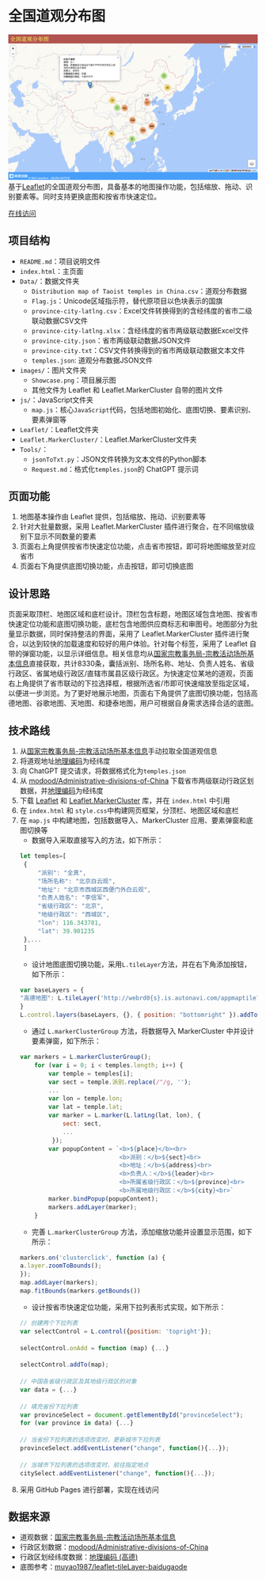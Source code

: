 # 全国道观分布图
![Alt text](/images/Showcase.png)
基于[Leaflet](https://leafletjs.com)的全国道观分布图，具备基本的地图操作功能，包括缩放、拖动、识别要素等。同时支持更换底图和按省市快速定位。

[在线访问](https://yyapplefan.github.io/leaflet/)

## 项目结构
- `README.md`：项目说明文件
- `index.html`：主页面
- `Data/`：数据文件夹
  - `Distribution map of Taoist temples in China.csv`：道观分布数据
  - `Flag.js`：Unicode区域指示符，替代原项目以色块表示的国旗
  - `province-city-latlng.csv`：Excel文件转换得到的含经纬度的省市二级联动数据CSV文件
  - `province-city-latlng.xlsx`：含经纬度的省市两级联动数据Excel文件
  - `province-city.json`：省市两级联动数据JSON文件
  - `province-city.txt`：CSV文件转换得到的省市两级联动数据文本文件
  - `temples.json`: 道观分布数据JSON文件
- `images/`：图片文件夹
  - `Showcase.png`：项目展示图
  - 其他文件为 Leaflet 和 Leaflet.MarkerCluster 自带的图片文件
- `js/`：JavaScript文件夹
  - `map.js`：核心`JavaScript`代码，包括地图初始化、底图切换、要素识别、要素弹窗等
- `Leaflet/`：Leaflet文件夹
- `Leaflet.MarkerCluster/`：Leaflet.MarkerCluster文件夹
- `Tools/`：
  - `jsonToTxt.py`：JSON文件转换为文本文件的Python脚本
  - `Request.md`：格式化`temples.json`的 ChatGPT 提示词

## 页面功能
1. 地图基本操作由 Leaflet 提供，包括缩放、拖动、识别要素等
2. 针对大批量数据，采用 Leaflet.MarkerCluster 插件进行聚合，在不同缩放级别下显示不同数量的要素
3. 页面右上角提供按省市快速定位功能，点击省市按钮，即可将地图缩放至对应省市
4. 页面右下角提供底图切换功能，点击按钮，即可切换底图

## 设计思路
页面采取顶栏、地图区域和底栏设计。顶栏包含标题，地图区域包含地图、按省市快速定位功能和底图切换功能，底栏包含地图供应商标志和审图号。地图部分为批量显示数据，同时保持整洁的界面，采用了 Leaflet.MarkerCluster 插件进行聚合，以达到较快的加载速度和较好的用户体验。针对每个标签，采用了 Leaflet 自带的弹窗功能，以显示详细信息。相关信息均从[国家宗教事务局-宗教活动场所基本信息](https://www.sara.gov.cn/gjzjswj/zjjcxxcxxt/zjhdcsjbxx/index.html)直接获取，共计8330条，囊括派别、场所名称、地址、负责人姓名、省级行政区、省属地级行政区/直辖市属县区级行政区。为快速定位某地的道观，页面右上角提供了省市联动的下拉选择框，根据所选省/市即可快速缩放至指定区域，以便进一步浏览。为了更好地展示地图，页面右下角提供了底图切换功能，包括高德地图、谷歌地图、天地图、和捷泰地图，用户可根据自身需求选择合适的底图。

## 技术路线
1. 从[国家宗教事务局-宗教活动场所基本信息](https://www.sara.gov.cn/gjzjswj/zjjcxxcxxt/zjhdcsjbxx/index.html)手动拉取全国道观信息
2. 将道观地址[地理编码](https://www.piliang.tech/geocoding-amap)为经纬度
3. 向 ChatGPT 提交请求，将数据格式化为`temples.json`
4. 从 [modood/Administrative-divisions-of-China](https://github.com/modood/Administrative-divisions-of-China) 下载省市两级联动行政区划数据，并[地理编码](https://www.piliang.tech/geocoding-amap)为经纬度
5. 下载 [Leaflet](https://leafletjs.com) 和 [Leaflet.MarkerCluster](https://github.com/Leaflet/Leaflet.markercluster) 库，并在 `index.html` 中引用
6. 在 `index.html` 和 `style.css`中构建网页框架，分顶栏、地图区域和底栏
7. 在 `map.js` 中构建地图，包括数据导入、MarkerCluster 应用、要素弹窗和底图切换等
   - 数据导入采取直接写入的方法，如下所示：
   ```javascript
   let temples=[
    {
        "派别": "全真",
        "场所名称": "北京白云观",
        "地址": "北京市西城区西便门外白云观",
        "负责人姓名": "李信军",
        "省级行政区": "北京",
        "地级行政区": "西城区",
        "lon": 116.343781,
        "lat": 39.901235
    },...
    ]
    ```
    - 设计地图底图切换功能，采用`L.tileLayer`方法，并在右下角添加按钮，如下所示：
    ```javascript
    var baseLayers = {
    "高德地图": L.tileLayer('http://webrd0{s}.is.autonavi.com/appmaptile?lang=zh_cn&size=1&scale=1&style=8&x={x}&y={y}&z={z}', { subdomains: "1234" }).addTo(map),...
    }
    L.control.layers(baseLayers, {}, { position: "bottomright" }).addTo(map);
    ```
    - 通过 `L.markerClusterGroup` 方法，将数据导入 MarkerCluster 中并设计要素弹窗，如下所示：
    ```javascript
    var markers = L.markerClusterGroup();	
		for (var i = 0; i < temples.length; i++) {
			var temple = temples[i];
            var sect = temple.派别.replace(/"/g, '');
            ...
            var lon = temple.lon;
            var lat = temple.lat;
			var marker = L.marker(L.latLng(lat, lon), { 
                sect: sect,
                ...
             });
            var popupContent = `<b>${place}</b><br>
                                <b>派别：</b>${sect}<br>
                                <b>地址：</b>${address}<br>
                                <b>负责人：</b>${leader}<br>
                                <b>所属省级行政区：</b>${province}<br>
                                <b>所属地级行政区：</b>${city}<br>`
			marker.bindPopup(popupContent);
			markers.addLayer(marker);
		}
    ```
    - 完善 `L.markerClusterGroup` 方法，添加缩放功能并设置显示范围，如下所示：
    ```javascript
    markers.on('clusterclick', function (a) {
	a.layer.zoomToBounds();
    });
    map.addLayer(markers);
    map.fitBounds(markers.getBounds())
    ```
    - 设计按省市快速定位功能，采用下拉列表形式实现，如下所示：
    ```javascript
    // 创建两个下拉列表
    var selectControl = L.control({position: 'topright'});

    selectControl.onAdd = function (map) {...}

    selectControl.addTo(map);

    // 中国各省级行政区及其地级行政区的对象
    var data = {...}

    // 填充省份下拉列表
    var provinceSelect = document.getElementById("provinceSelect");
    for (var province in data) {...}

    // 当省份下拉列表的选项改变时，更新城市下拉列表
    provinceSelect.addEventListener("change", function(){...});

    // 当城市下拉列表的选项改变时，前往指定地点
    citySelect.addEventListener("change", function(){...});
    ```
8. 采用 GitHub Pages 进行部署，实现在线访问

## 数据来源
- 道观数据：[国家宗教事务局-宗教活动场所基本信息](https://www.sara.gov.cn/gjzjswj/zjjcxxcxxt/zjhdcsjbxx/index.html)
- 行政区划数据：[modood/Administrative-divisions-of-China](https://github.com/modood/Administrative-divisions-of-China)
- 行政区划经纬度数据：[地理编码 (高德) ](https://www.piliang.tech/geocoding-amap)
- 底图参考：[muyao1987/leaflet-tileLayer-baidugaode](https://github.com/muyao1987/leaflet-tileLayer-baidugaode)